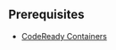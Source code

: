
## Prerequisites

- [CodeReady Containers][codeready-containers]

[codeready-containers]: https://cloud.redhat.com/openshift/install/crc/installer-provisioned